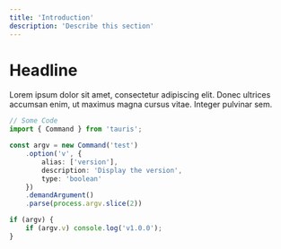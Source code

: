 ```yaml
---
title: 'Introduction'
description: 'Describe this section'
---
```


# Headline
Lorem ipsum dolor sit amet, consectetur adipiscing elit. Donec ultrices accumsan enim, ut maximus magna cursus vitae. Integer pulvinar sem.

```ts
// Some Code
import { Command } from 'tauris';

const argv = new Command('test')
    .option('v', {
        alias: ['version'],
        description: 'Display the version',
        type: 'boolean'
    })
    .demandArgument()
    .parse(process.argv.slice(2))

if (argv) {
    if (argv.v) console.log('v1.0.0');
}
```